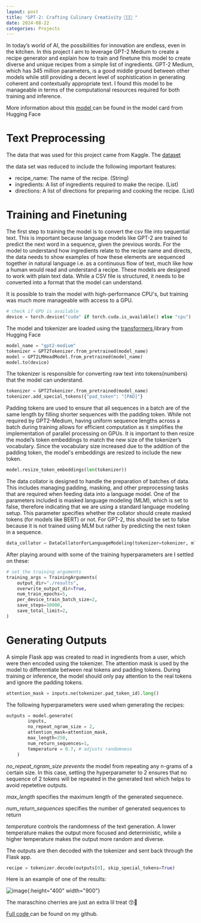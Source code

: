 ```yaml
---
layout: post
title: "GPT-2: Crafting Culinary Creativity 👩‍🍳🥑 "
date: 2024-08-22
categories: Projects
---
```



In today’s world of AI, the possibilities for innovation are endless, even in the kitchen. In this project I aim to leverage GPT-2 Medium to create a recipe generator and explain how to train and finetune this model to create diverse and unique recipes from a simple list of ingredients. 
GPT-2 Medium, which has 345 million parameters, is a good middle ground between other models while still providing a decent level of sophistication in generating coherent and contextually appropriate text. I found this model to be manageable in terms of the computational resources required for both training and inference. 

More information about this <a href="https://huggingface.co/openai-community/gpt2-medium" target="_blank"> model </a> can be found in the model card from Hugging Face  

# Text Preprocessing 
The data that was used for this project came from Kaggle. The <a href="https://www.kaggle.com/datasets/thedevastator/better-recipes-for-a-better-life" target="_blank"> dataset </a> 

the data set was reduced to include the following important features:
- recipe_name: The name of the recipe. (String)
- ingredients: A list of ingredients required to make the recipe. (List)
- directions: A list of directions for preparing and cooking the recipe. (List)


# Training and Finetuning 
The first step to training the model is to convert the csv file into sequential text. This is important because language models like GPT-2 are trained to predict the next word in a sequence, given the previous words. For the model to understand how ingredients relate to the recipe name and directs, the data needs to show examples of how these elements are sequenced together in natural language i.e. as a continuous flow of text, much like how a human would read and understand a recipe. These models are designed to work with plain text data. While a CSV file is structured, it needs to be converted into a format that the model can understand. 

It is possible to train the model with high-performance CPU's, but training was much more manageable with access to a GPU. 
```python 
# check if GPU is available
device = torch.device("cuda" if torch.cuda.is_available() else "cpu")
```
The model and tokenizer are loaded using the <a href="https://huggingface.co/docs/transformers/en/index" target="_blank">transformers </a> library from Hugging Face
```python
model_name = "gpt2-medium"
tokenizer = GPT2Tokenizer.from_pretrained(model_name)
model = GPT2LMHeadModel.from_pretrained(model_name)
model.to(device)
```


The tokenizer is responsible for converting raw text into tokens(numbers) that the model can understand. 
```python
tokenizer = GPT2Tokenizer.from_pretrained(model_name)
tokenizer.add_special_tokens({"pad_token": "[PAD]"}
```
Padding tokens are used to ensure that all sequences in a batch are of the same length by filling shorter sequences with the padding token. While not required by GPT2-Medium, having uniform sequence lengths across a batch during training allows for efficient computation as it simplifies the implementation of parallel processing on GPUs.
It is important to then resize the model’s token embeddings to match the new size of the tokenizer’s vocabulary. Since the vocabulary size increased due to the addition of the padding token, the model's embeddings are resized to include the new token. 
```python
model.resize_token_embeddings(len(tokenizer))

```
The data collator is designed to handle the preparation of batches of data. This includes managing padding, masking, and other preprocessing tasks that are required when feeding data into a language model. 
One of the parameters included is masked language modeling (MLM), which is set to false, therefore indicating that we are using a standard language modeling setup. This parameter specifies whether the collator should create masked tokens (for models like BERT) or not. For GPT-2, this should be set to false because it is not trained using MLM but rather by predicting the next token in a sequence. 
```python
data_collator = DataCollatorForLanguageModeling(tokenizer=tokenizer, mlm=False)
```

After playing around with some of the training hyperparameters are I settled on these:
```python
# set the training arguments 
training_args = TrainingArguments(
    output_dir="./results",
    overwrite_output_dir=True,
    num_train_epochs=5,
    per_device_train_batch_size=2,
    save_steps=10000,
    save_total_limit=2,
)
```

# Generating Outputs 
A simple Flask app was created to read in ingredients from a user, which were then encoded using the tokenizer. 
The attention mask is used by the model to differentiate between real tokens and padding tokens. During training or inference, the model should only pay attention to the real tokens and ignore the padding tokens. 
```python
attention_mask = inputs.ne(tokenizer.pad_token_id).long()
```
The following hyperparameters were used when generating the recipes:
```python
outputs = model.generate(
        inputs,
        no_repeat_ngram_size = 2,
        attention_mask=attention_mask,
        max_length=250,
        num_return_sequences=1,
        temperature = 0.7, # adjusts randomness
    )
```
*no_repeat_ngram_size prevents* the model from repeating any n-grams of a certain size. In this case, setting the hyperparameter to 2 ensures that no sequence of 2 tokens will be repeated in the generated text which helps to avoid repetetive outputs. 

*max_length* specifies the maximum length of the generated sequenece. 

*num_return_sequences* specifies the number of generated sequences to return 

*temperature* controls the randomness of the text generation. A lower temperature makes the output more focused and deterministic, while a higher temperature makes the output more random and diverse. 

The outputs are then decoded with the tokenizer and sent back through the Flask app. 
```python
recipe = tokenizer.decode(outputs[0], skip_special_tokens=True)
```

Here is an example of one of the results: 

![image]({{site.url}}/assets/images/GPT2_files/GPT_output.png){:height="400" width="900"} 

The maraschino cherries are just an extra lil treat 😚🤌


<a href="https://github.com/ilanazane/Recipe-Generation-GPT-2/tree/main" target="_blank"> Full code </a> can be found on my github. 

